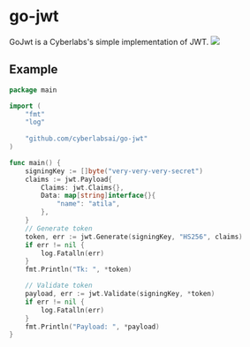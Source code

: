 # go-jwt
GoJwt is a Cyberlabs's simple implementation of JWT.
![](https://emojis.slackmojis.com/emojis/images/1507931630/3036/gopher_dance.gif?1507931630)
## Example
```go
package main

import (
	"fmt"
	"log"
	
	"github.com/cyberlabsai/go-jwt"
)

func main() {
	signingKey := []byte("very-very-very-secret")
	claims := jwt.Payload{
		Claims: jwt.Claims{},
		Data: map[string]interface{}{
			"name": "atila",
		},
	}
	// Generate token
	token, err := jwt.Generate(signingKey, "HS256", claims)
	if err != nil {
		log.Fatalln(err)
	}
	fmt.Println("Tk: ", *token)

	// Validate token
	payload, err := jwt.Validate(signingKey, *token)
	if err != nil {
		log.Fatalln(err)
	}
	fmt.Println("Payload: ", *payload)
}
```
